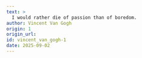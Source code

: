 ```yaml
---
text: >
  I would rather die of passion than of boredom.
author: Vincent Van Gogh
origin: 1
origin_url:
id: vincent_van_gogh-1
date: 2025-09-02 
---
```


